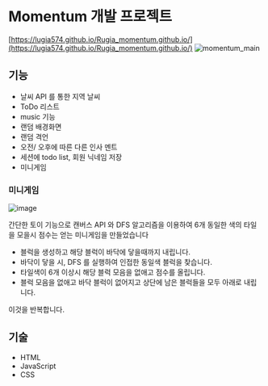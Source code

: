 # Momentum 개발 프로젝트

[https://lugia574.github.io/Rugia_momentum.github.io/](https://lugia574.github.io/Rugia_momentum.github.io/)
![momentum_main](https://github.com/user-attachments/assets/c3b0db38-a919-4335-bbe1-b36d07e38d77)


## 기능

- 날씨 API 를 통한 지역 날씨
- ToDo 리스트
- music 기능
- 랜덤 배경화면
- 랜덤 격언
- 오전/ 오후에 따른 다른 인사 멘트
- 세션에 todo list, 회원 닉네임 저장
- 미니게임

### 미니게임

![image](https://github.com/user-attachments/assets/bb74ae3c-118d-4563-ab2c-9cd3a9eeadaa)


간단한 토이 기능으로 캔버스 API 와 DFS 알고리즘을 이용하여 6개 동일한 색의 타일을 모을시 점수는 얻는 미니게임을 만들었습니다

- 블럭을 생성하고 해당 블럭이 바닥에 닿을때까지 내립니다.
- 바닥이 닿을 시, DFS 를 실행하여 인접한 동일색 블럭을 찾습니다. 
- 타일색이 6개 이상시 해당 블럭 모음을 없애고 점수를 올립니다. 
- 블럭 모음을 없애고 바닥 블럭이 없어지고 상단에 남은 블럭들을 모두 아래로 내립니다.

이것을 반복합니다.

## 기술

- HTML
- JavaScript
- CSS


